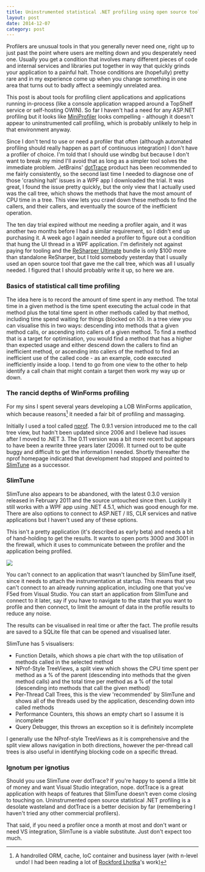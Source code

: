 ```yaml
---
title: Uninstrumented statistical .NET profiling using open source tools
layout: post
date: 2014-12-07
category: post
---
```


Profilers are unusual tools in that you generally never need one, right up to just past the point where users are melting down and you desperately need one. Usually you get a condition that involves many different pieces of code and internal services and libraries put together in way that quickly grinds your application to a painful halt. Those conditions are (hopefully) pretty rare and in my experience come up when you change something in one area that turns out to badly affect a seemingly unrelated area.

This post is about tools for profiling client applications and applications running in-process (like a console application wrapped around a TopShelf service or self-hosting OWIN). So far I haven't had a need for any ASP.NET profiling but it looks like [MiniProfiler](http://miniprofiler.com/) looks compelling - although it doesn't appear to uninstrumented call profiling, which is probably unlikely to help in that environment anyway.

Since I don't tend to use or need a profiler that often (although automated profiling should really happen as part of continuous integration) I don't have a profiler of choice. I'm told that I should use windbg but because I don't want to break my mind I'll avoid that as long as a simpler tool solves the immediate problem. JetBrains' [dotTrace](https://www.jetbrains.com/profiler/) product has been recommended to me fairly consistently, so the second last time I needed to diagnose one of those 'crashing halt' issues in a WPF app I downloaded the trial. It was great, I found the issue pretty quickly, but the only view that I actually used was the call tree, which shows the methods that have the most amount of CPU time in a tree. This view lets you crawl down these methods to find the callers, and their callers, and eventually the source of the inefficient operation.

The ten day trial expired without me needing a profiler again, and it was another two months before I had a similar requirement, so I didn't end up purchasing it. A week ago I again needed a profiler to figure out a condition that hung the UI thread in a WPF application. I'm definitely not against paying for tooling and the [ReSharper Ultimate](https://www.jetbrains.com/resharper/buy/index.jsp?product=ultimate) bundle is only $100 more than standalone ReSharper, but I told somebody yesterday that I usually used an open source tool that gave me the call tree, which was all I usually needed. I figured that I should probably write it up, so here we are.


### Basics of statistical call time profiling

The idea here is to record the amount of time spent in any method. The total time in a given method is the time spent executing the actual code in that method plus the total time spent in other methods called by that method, including time spend waiting for things (blocked on IO). In a tree view you can visualise this in two ways: descending into methods that a given method calls, or ascending into callers of a given method. To find a method that is a target for optimisation, you would find a method that has a higher than expected usage and either descend down the callers to find an inefficient method, or ascending into callers of the method to find an inefficient use of the called code - as an example, code executed inefficiently inside a loop. I tend to go from one view to the other to help identify a call chain that might contain a target then work my way up or down.


### The rancid depths of WinForms profiling

For my sins I spent several years developing a LOB WinForms application, which because reasons[^1] it needed a fair bit of profiling and massaging.

Initially I used a tool called [nprof](https://code.google.com/p/nprof/). The 0.9.1 version introduced me to the call tree view, but hadn't been updated since 2006 and I believe had issues after I moved to .NET 3. The 0.11 version was a bit more recent but appears to have been a rewrite three years later (2009). It turned out to be quite buggy and difficult to get the information I needed. Shortly thereafter the nprof homepage indicated that development had stopped and pointed to [SlimTune](https://code.google.com/p/slimtune/) as a successor.


### SlimTune

SlimTune also appears to be abandoned, with the latest 0.3.0 version released in February 2011 and the source untouched since then. Luckily it still works with a WPF app using .NET 4.5.1, which was good enough for me. There are also options to connect to ASP.NET / IIS, CLR services and native applications but I haven't used any of these options.

This isn't a pretty application (it's described as early beta) and needs a bit of hand-holding to get the results. It wants to open ports 3000 and 3001 in the firewall, which it uses to communicate between the profiler and the application being profiled.

![](http://i.imgur.com/QeAVxHM.png)

You can't connect to an application that wasn't launched by SlimTune itself, since it needs to attach the instrumentation at startup. This means that you can't connect to an already running application, including one that you've F5ed from Visual Studio. You can start an application from SlimTune and connect to it later, say if you have to navigate to the state that you want to profile and then connect, to limit the amount of data in the profile results to reduce any noise.

The results can be visualised in real time or after the fact. The profile results are saved to a SQLite file that can be opened and visualised later.

SlimTune has 5 visualisers:

- Function Details, which shows a pie chart with the top utilisation of methods called in the selected method
- NProf-Style TreeViews, a split view which shows the CPU time spent per method as a % of the parent (descending into methods that the given method calls) and the total time per method as a % of the total (descending into methods that call the given method)
- Per-Thread Call Trees, this is the view 'recommended' by SlimTune and shows all of the threads used by the application, descending down into called methods
- Performance Counters, this shows an empty chart so I assume it is incomplete
- Query Debugger, this throws an exception so it is definitely incomplete

I generally use the NProf-style TreeViews as it is comprehensive and the split view allows navigation in both directions, however the per-thread call trees is also useful in identifying blocking code on a specific thread.


### Ignotum per ignotius

Should you use SlimTune over dotTrace? If you're happy to spend a little bit of money and want Visual Studio integration, nope. dotTrace is a great application with heaps of features that SlimTune doesn't even come closing to touching on. Uninstrumented open source statistical .NET profiling is a desolate wasteland and dotTrace is a better decision by far (remembering I haven't tried any other commercial profilers).

That said, if you need a profiler once a month at most and don't want or need VS integration, SlimTune is a viable substitute. Just don't expect too much.



[^1]: A handrolled ORM, cache, IoC container and business layer (with n-level undo! I had been reading a lot of [Rockford Lhotka](http://www.lhotka.net/)'s work) 


